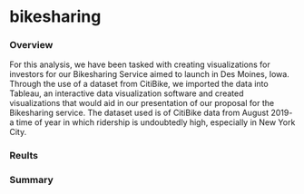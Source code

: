 # bikesharing

### Overview
For this analysis, we have been tasked with creating visualizations for investors for our Bikesharing Service aimed to launch in Des Moines, Iowa. Through the use of a dataset from CitiBike, we imported the data into Tableau, an interactive data visualization software and created visualizations that would aid in our presentation of our proposal for the Bikesharing service. The dataset used is of CitiBike data from August 2019- a time of year in which ridership is undoubtedly high, especially in New York City.

### Reults

### Summary
